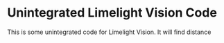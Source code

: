 # Unintegrated Limelight Vision Code
This is some unintegrated code for Limelight Vision.
It will find distance